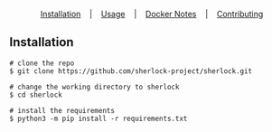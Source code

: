 <p align="center">
  <a href="#installation">Installation</a>
  &nbsp;&nbsp;&nbsp;|&nbsp;&nbsp;&nbsp;
  <a href="#usage">Usage</a>
  &nbsp;&nbsp;&nbsp;|&nbsp;&nbsp;&nbsp;
  <a href="#docker-notes">Docker Notes</a>
  &nbsp;&nbsp;&nbsp;|&nbsp;&nbsp;&nbsp;
  <a href="#contributing">Contributing</a>
</p>

## Installation

```console
# clone the repo
$ git clone https://github.com/sherlock-project/sherlock.git

# change the working directory to sherlock
$ cd sherlock

# install the requirements
$ python3 -m pip install -r requirements.txt
```